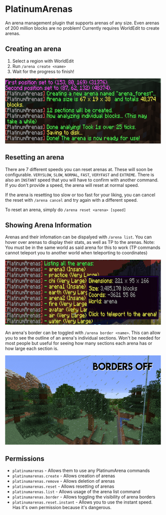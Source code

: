 # PlatinumArenas

An arena management plugin that supports arenas of any size. Even arenas of 200 million blocks are no problem! Currently requires WorldEdit to create arenas.

## Creating an arena

1. Select a region with WorldEdit
2. Run `/arena create <name>`
3. Wait for the progress to finish!

<p align="center"><img src="docs/arena_create.png" height=210 width =653 /></p>

## Resetting an arena

There are 7 different speeds you can reset arenas at. These will soon be configurable. `VERYSLOW`, `SLOW`, `NORMAL`, `FAST`, `VERYFAST` and `EXTREME`. There is also an `INSTANT` speed that you will have to confirm with another command. If you don't provide a speed, the arena will reset at normal speed.

If the arena is resetting too slow or too fast for your liking, you can cancel the reset with `/arena cancel` and try again with a different speed.

To reset an arena, simply do `/arena reset <arena> [speed]`

## Showing Arena Information

Arenas and their infomation can be dispalyed with `/arena list`. You can hover over arenas to display their stats, as well as TP to the arenas. Note: You must be in the same world as said arena for this to work (TP commands cannot teleport you to another world when teleporting to coordinates)

<p align="center"><img src="docs/arena_list.png" height=210 width =653 /></p>

An arena's border can be toggled with `/arena border <name>`. This can allow you to see the outline of an arena's individual sections. Won't be needed for most people but useful for seeing how many sections each arena has or how large each section is.

<p align="center"><img src="docs/arena_border.gif" height=288 width =512 /></p>

## Permissions

- `platinumarenas` - Allows them to use any PlatinumArena commands
- `platinumarenas.create` - Allows creation of arenas
- `platinumarenas.remove` - Allows deletion of arenas
- `platinumarenas.reset` - Allows resetting of arenas
- `platinumarenas.list` - Allows usage of the arena list command
- `platinumarenas.border` - Allows toggling the visibility of arena borders
- `platinumarenas.reset.instant` - Allows you to use the instant speed. Has it's own permission because it's dangerous.

